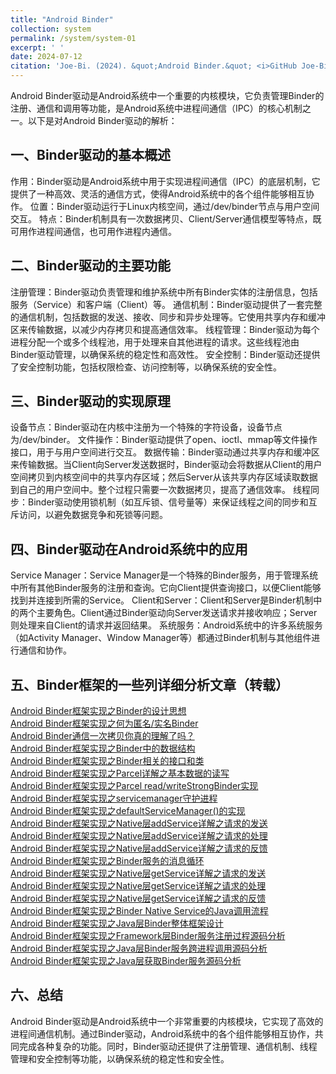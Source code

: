 ```yaml
---
title: "Android Binder"
collection: system
permalink: /system/system-01
excerpt: ' '
date: 2024-07-12
citation: 'Joe-Bi. (2024). &quot;Android Binder.&quot; <i>GitHub Joe-Bi of Bugs</i>'
---
```




Android Binder驱动是Android系统中一个重要的内核模块，它负责管理Binder的注册、通信和调用等功能，是Android系统中进程间通信（IPC）的核心机制之一。以下是对Android Binder驱动的解析：

## 一、Binder驱动的基本概述
作用：Binder驱动是Android系统中用于实现进程间通信（IPC）的底层机制，它提供了一种高效、灵活的通信方式，使得Android系统中的各个组件能够相互协作。
位置：Binder驱动运行于Linux内核空间，通过/dev/binder节点与用户空间交互。
特点：Binder机制具有一次数据拷贝、Client/Server通信模型等特点，既可用作进程间通信，也可用作进程内通信。  

## 二、Binder驱动的主要功能
注册管理：Binder驱动负责管理和维护系统中所有Binder实体的注册信息，包括服务（Service）和客户端（Client）等。
通信机制：Binder驱动提供了一套完整的通信机制，包括数据的发送、接收、同步和异步处理等。它使用共享内存和缓冲区来传输数据，以减少内存拷贝和提高通信效率。
线程管理：Binder驱动为每个进程分配一个或多个线程池，用于处理来自其他进程的请求。这些线程池由Binder驱动管理，以确保系统的稳定性和高效性。
安全控制：Binder驱动还提供了安全控制功能，包括权限检查、访问控制等，以确保系统的安全性。  

## 三、Binder驱动的实现原理
设备节点：Binder驱动在内核中注册为一个特殊的字符设备，设备节点为/dev/binder。
文件操作：Binder驱动提供了open、ioctl、mmap等文件操作接口，用于与用户空间进行交互。
数据传输：Binder驱动通过共享内存和缓冲区来传输数据。当Client向Server发送数据时，Binder驱动会将数据从Client的用户空间拷贝到内核空间中的共享内存区域；然后Server从该共享内存区域读取数据到自己的用户空间中。整个过程只需要一次数据拷贝，提高了通信效率。
线程同步：Binder驱动使用锁机制（如互斥锁、信号量等）来保证线程之间的同步和互斥访问，以避免数据竞争和死锁等问题。  

## 四、Binder驱动在Android系统中的应用
Service Manager：Service Manager是一个特殊的Binder服务，用于管理系统中所有其他Binder服务的注册和查询。它向Client提供查询接口，以便Client能够找到并连接到所需的Service。
Client和Server：Client和Server是Binder机制中的两个主要角色。Client通过Binder驱动向Server发送请求并接收响应；Server则处理来自Client的请求并返回结果。
系统服务：Android系统中的许多系统服务（如Activity Manager、Window Manager等）都通过Binder机制与其他组件进行通信和协作。  

## 五、Binder框架的一些列详细分析文章（转载）

[Android Binder框架实现之Binder的设计思想](https://blog.csdn.net/tkwxty/article/details/102824924)  
[Android Binder框架实现之何为匿名/实名Binder](https://blog.csdn.net/tkwxty/article/details/108343847)  
[Android Binder通信一次拷贝你真的理解了吗？](https://blog.csdn.net/tkwxty/article/details/112325376)  
[Android Binder框架实现之Binder中的数据结构](https://blog.csdn.net/tkwxty/article/details/102843741)  
[Android Binder框架实现之Binder相关的接口和类](https://blog.csdn.net/tkwxty/article/details/102970008)  
[Android Binder框架实现之Parcel详解之基本数据的读写](https://blog.csdn.net/tkwxty/article/details/107916160)  
[Android Binder框架实现之Parcel read/writeStrongBinder实现](https://blog.csdn.net/tkwxty/article/details/108207723)  
[Android Binder框架实现之servicemanager守护进程](https://blog.csdn.net/tkwxty/article/details/102904305)  
[Android Binder框架实现之defaultServiceManager()的实现](https://blog.csdn.net/tkwxty/article/details/103034523)  
[Android Binder框架实现之Native层addService详解之请求的发送](https://blog.csdn.net/tkwxty/article/details/103243685)  
[Android Binder框架实现之Native层addService详解之请求的处理](https://blog.csdn.net/tkwxty/article/details/103354622)  
[Android Binder框架实现之Native层addService详解之请求的反馈](https://blog.csdn.net/tkwxty/article/details/103426017)  
[Android Binder框架实现之Binder服务的消息循环](https://blog.csdn.net/tkwxty/article/details/103435439)  
[Android Binder框架实现之Native层getService详解之请求的发送](https://blog.csdn.net/tkwxty/article/details/103496557)  
[Android Binder框架实现之Native层getService详解之请求的处理](https://blog.csdn.net/tkwxty/article/details/103514621)  
[Android Binder框架实现之Native层getService详解之请求的反馈](https://blog.csdn.net/tkwxty/article/details/103520125)  
[Android Binder框架实现之Binder Native Service的Java调用流程](https://blog.csdn.net/tkwxty/article/details/103564202)  
[Android Binder框架实现之Java层Binder整体框架设计](https://blog.csdn.net/tkwxty/article/details/108283637)  
[Android Binder框架实现之Framework层Binder服务注册过程源码分析](https://blog.csdn.net/tkwxty/article/details/108086456)  
[Android Binder框架实现之Java层Binder服务跨进程调用源码分析](https://blog.csdn.net/tkwxty/article/details/108266885)  
[Android Binder框架实现之Java层获取Binder服务源码分析](https://blog.csdn.net/tkwxty/article/details/108165937)  

## 六、总结
Android Binder驱动是Android系统中一个非常重要的内核模块，它实现了高效的进程间通信机制。通过Binder驱动，Android系统中的各个组件能够相互协作，共同完成各种复杂的功能。同时，Binder驱动还提供了注册管理、通信机制、线程管理和安全控制等功能，以确保系统的稳定性和安全性。

